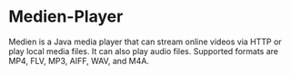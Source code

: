 # Medien-Player

Medien is a Java media player that can stream online videos via HTTP or play local media files. It can also play
audio files. Supported formats are MP4, FLV, MP3, AIFF, WAV, and M4A. 
